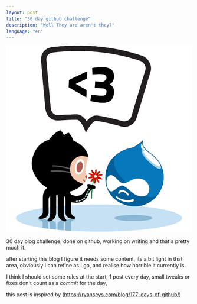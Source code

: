 ```yaml
---
layout: post
title: "30 day github challenge"
description: "Well They are aren't they?"
language: "en"
---
```


![Cover](/assets/img/posts/githublovedrupal.jpg)

30 day blog challenge, done on github, working on writing and that's pretty much it.
<!-- more -->
after starting this blog I figure it needs some content, its a bit light in that area, obviously I can refine as I go, and realise how horrible it currently is.

I think I should set some rules at the start, 
1 post every day, small tweaks or fixes don't count as a *commit* for the day, 

this post is inspired by (https://ryanseys.com/blog/177-days-of-github/)